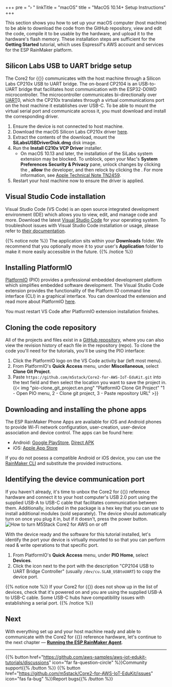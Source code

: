 +++
pre = "› "
linkTitle = "macOS"
title = "MacOS 10.14+ Setup Instructions"
+++

This section shows you how to set up your macOS computer (host machine) to be able to download the code from the GitHub repository, view and edit the code, compile it to be usable by the hardware, and upload it to the hardware's flash memory. These installation steps are sufficient for the **Getting Started** tutorial, which uses Espressif's AWS account and services for the ESP RainMaker platform.

## Silicon Labs USB to UART bridge setup
The Core2 for {{<awsEdukitShort-en>}} communicates with the host machine through a Silicon Labs CP210x USB to UART bridge. The on-board CP2104 is an USB-to-UART bridge that facilitates host communication with the ESP32-D0WD microcontroller. The microcontroller communicates bi-directionally over [UART](https://docs.espressif.com/projects/esp-idf/en/latest/esp32/api-reference/peripherals/uart.html)0, which the CP210x translates through a virtual communications port on the host machine it establishes over USB-C. To be able to mount the virtual serial port and communicate across it, you must download and install the corresponding driver.

1) Ensure the device is not connected to host machine.
2) Download the macOS Silicon Labs CP210x driver [here](https://www.silabs.com/documents/public/software/Mac_OSX_VCP_Driver.zip).
3) Extract the contents of the download, mount the **SiLabsUSBDriverDisk.dmg** disk image.
4) Run the **Install C210x VCP Driver** installer.
   - On macOS 10.13 and later, the installation of the SiLabs system extension may be blocked. To unblock, open your Mac's **System Preferences** <i class="fas fa-arrow-right"></i> **Security & Privacy** pane, unlock changes by clicking the <i class="fas fa-lock"></i>, **allow** the developer, and then relock by clicking the <i class="fas fa-lock-open"></i>. For more information, see [Apple Technical Note TN2459](https://developer.apple.com/library/archive/technotes/tn2459/_index.html).
5) Restart your host machine now to ensure the driver is applied.

## Visual Studio Code installation
Visual Studio Code (VS Code) is an open source integrated development environment (IDE) which allows you to view, edit, and manage code and more. Download the latest [Visual Studio Code](https://code.visualstudio.com/) for your operating system. To troubleshoot issues with Visual Studio Code installation or usage, please refer to [their documentation](https://code.visualstudio.com/docs/setup/setup-overview).

{{% notice note %}}
The application sits within your **Downloads** folder. We recommend that you optionally move it to your user's **Application** folder to make it more easily accessible in the future.
{{% /notice %}}

## Installing PlatformIO
[PlatformIO](https://marketplace.visualstudio.com/items?itemName=platformio.platformio-ide) (PIO) provides a professional embedded development platform which simplifies embedded software development. The Visual Studio Code extension provides the functionality of the Platform IO command line interface (CLI) in a graphical interface. You can download the extension and read more about PlatformIO [here](https://platformio.org/install/ide?install=vscode).

You must restart VS Code after PlatformIO extension installation finishes.

## Cloning the code repository
All of the projects and files exist in a [GitHub repository](https://docs.github.com/en/github/creating-cloning-and-archiving-repositories/about-repositories), where you can also view the revision history of each file in the repository (repo). To clone the code you'll need for the tutorials, you'll be using the PIO interface:
1) Click the PlatformIO logo on the VS Code activity bar (left most menu).
2) From PlatformIO's **Quick Access** menu, under **Miscellaneous**, select **Clone Git Project**.
3) Paste `https://github.com/m5stack/Core2-for-AWS-IoT-EduKit.git` into the text field and then select the location you want to save the project in.
{{< img "pio-clone_git_project.en.png" "PlatformIO Clone Git Project" "1 - Open PIO menu, 2 - Clone git project, 3 - Paste repository URL" >}}

## Downloading and installing the phone apps
The ESP RainMaker Phone Apps are available for iOS and Android phones to provide Wi-Fi network configuration, user-creation, user-device association and device control. The apps can be found here:
* Android: [Google PlayStore](https://play.google.com/store/apps/details?id=com.espressif.rainmaker), [Direct APK](https://github.com/espressif/esp-rainmaker-android/releases)
* iOS: [Apple App Store](https://apps.apple.com/app/esp-rainmaker/id1497491540)

If you do not posess a compatible Android or iOS device, you can use the [RainMaker CLI](https://rainmaker.espressif.com/docs/cli-setup.html) and substitute the provided instructions.

## Identifying the device communication port
If you haven't already, it's time to unbox the Core2 for {{<awsEdukitShort-en>}} reference hardware and connect it to your host computer's USB 2.0 port using the supplied USB-A to USB-C cable that facilitates communication between them. Additionally, included in the package is a hex key that you can use to install additional modules (sold separately). The device should automatically turn on once you plug it in, but if it doesn't, press the power button.
![How to turn M5Stack Core2 for AWS on or off](macos/core2foraws_power_on_off.jpg?width=500px&classes=shadow)

With the device ready and the software for this tutorial installed, let's identify the port your device is virtually mounted to so that you can perform read & write operations to that specific port.
1) From PlatformIO's **Quick Access** menu, under **PIO Home**, select **Devices**.
2) Click the icon next to the port with the description "CP2104 USB to UART Bridge Controller" (usually `/dev/cu.SLAB_USBtoUART`) to copy the device port.

{{% notice note %}}
If your Core2 for {{<awsEdukitShort-en>}} does not show up in the list of devices, check that it's powered on and you are using the supplied USB-A to USB-C cable. Some USB-C hubs have compatibility issues with establishing a serial port.
{{% /notice %}}

## Next
With everything set up and your host machine ready and able to communicate with the Core2 for {{<awsEdukitShort-en>}} reference hardware, let's continue to the next chapter — [**Running the ESP RainMaker Agent**](/en/getting-started/run-rainmaker.html).

---
{{% button href="https://github.com/aws-samples/aws-iot-edukit-tutorials/discussions" icon="far fa-question-circle" %}}Community support{{% /button %}} {{% button href="https://github.com/m5stack/Core2-for-AWS-IoT-EduKit/issues" icon="fas fa-bug" %}}Report bugs{{% /button %}}